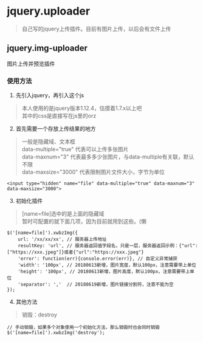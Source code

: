 # jquery.uploader
> 自己写的jquery上传插件。目前有图片上传，以后会有文件上传
## jquery.img-uploader
图片上传并预览插件
### 使用方法
1. 先引入jquery，再引入这个js
> 本人使用的是jquery版本1.12.4，估摸着1.7.x以上吧 \
> 其中的css是直接写在js里的orz
2. 首先需要一个存放上传结果的地方
> 一般是隐藏域、文本框 \
> data-multiple="true" 代表可以上传多张图片 \
> data-maxnum="3" 代表最多多少张图片，与data-multiple有关联，默认不限 \
> data-maxsize="3000" 代表限制图片文件大小，字节为单位
```
<input type="hidden" name="file" data-multiple="true" data-maxnum="3" data-maxsize="3000">
```
3. 初始化插件
> [name=file]选中的是上面的隐藏域 \
> 暂时可配置的就下面几项，因为目前就用到这些。(懒
```
$('[name=file]').xwbzImg({
    url: '/xx/xx/xx', // 服务器上传地址
    resultKey: 'url', // 服务器返回值字段名，只是一层，服务器返回示例：{"url":["https://xxx.jpeg"]}或者{"url":"https://xxx.jpeg"}
    'error': function(err){console.error(err)}, // 自定义异常捕获
    'width': '100px', // 20180613新增，图片宽度，默认100px，注意需要带上单位
    'height': '100px', // 20180613新增，图片高度，默认100px，注意需要带上单位
    'separator': ','  // 20180619新增，图片链接分割符，注意不能为空
});
```
4. 其他方法
> 销毁：destroy
```
// 手动销毁，如果多个对象使用一个初始化方法，那么销毁时也会同时销毁
$('[name=file]').xwbzImg('destroy');
```
